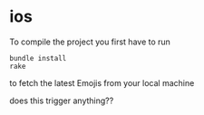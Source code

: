 # ios

To compile the project you first have to run

```
bundle install
rake
```

to fetch the latest Emojis from your local machine 

does this trigger anything??
